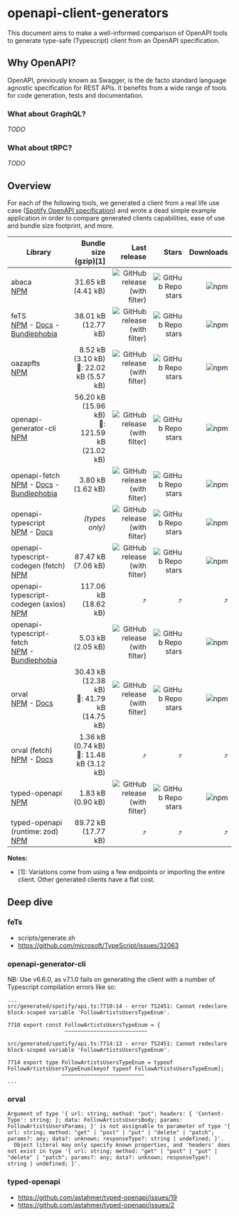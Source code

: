 # openapi-client-generators

This document aims to make a well-informed comparison of OpenAPI tools to generate type-safe (Typescript) client from an OpenAPI specification.

## Why OpenAPI?

OpenAPI, previously known as Swagger, is the de facto standard language agnostic specification for REST APIs. It benefits from a wide range of tools for code generation, tests and documentation.

### What about GraphQL?

_TODO_

### What about tRPC?

_TODO_

## Overview

For each of the following tools, we generated a client from a real life use case ([Spotify OpenAPI specification](https://raw.githubusercontent.com/APIs-guru/openapi-directory/main/APIs/spotify.com/sonallux/2023.2.27/openapi.yaml)) and wrote a dead simple example application in order to compare generated clients capabilities, ease of use and bundle size footprint, and more.

| Library                                                                                                                                                                       |                             Bundle size (gzip)[1] |                                                                                                      Last release |                                                                                                               Stars |                                                                                 Downloads |
| ----------------------------------------------------------------------------------------------------------------------------------------------------------------------------- | ------------------------------------------------: | ----------------------------------------------------------------------------------------------------------------: | ------------------------------------------------------------------------------------------------------------------: | ----------------------------------------------------------------------------------------: |
| abaca<br />[NPM](https://www.npmjs.com/package/abaca)                                                                                                                         |                                31.65 kB (4.41 kB) |                               ![GitHub release (with filter)](https://img.shields.io/npm/v/abaca?logo=npm&label=) |                          ![GitHub Repo stars](https://img.shields.io/github/stars/opvious/abaca?logo=github&label=) |                               ![npm](https://img.shields.io/npm/dm/abaca?logo=npm&label=) |
| feTS<br />[NPM](https://www.npmjs.com/package/fets) - [Docs](https://the-guild.dev/) - [Bundlephobia](https://bundlephobia.com/package/fets)                                  |                               38.01 kB (12.77 kB) |                                ![GitHub release (with filter)](https://img.shields.io/npm/v/fets?logo=npm&label=) |                           ![GitHub Repo stars](https://img.shields.io/github/stars/ardatan/fets?logo=github&label=) |                                ![npm](https://img.shields.io/npm/dm/fets?logo=npm&label=) |
| oazapfts<br />[NPM](https://www.npmjs.com/package/oazapfts)                                                                                                                   |     8.52 kB (3.10 kB)<br />🚛: 22.02 kB (5.57 kB) |                            ![GitHub release (with filter)](https://img.shields.io/npm/v/oazapfts?logo=npm&label=) |                      ![GitHub Repo stars](https://img.shields.io/github/stars/oazapfts/oazapfts?logo=github&label=) |                            ![npm](https://img.shields.io/npm/dm/oazapfts?logo=npm&label=) |
| openapi-generator-cli<br />[NPM](https://www.npmjs.com/package/@openapitools/openapi-generator-cli)                                                                           | 56.20 kB (15.96 kB)<br />🚛: 121.59 kB (21.02 kB) | ![GitHub release (with filter)](https://img.shields.io/npm/v/@openapitools/openapi-generator-cli?logo=npm&label=) |         ![GitHub Repo stars](https://img.shields.io/github/stars/OpenAPITools/openapi-generator?logo=github&label=) | ![npm](https://img.shields.io/npm/dm/@openapitools/openapi-generator-cli?logo=npm&label=) |
| openapi-fetch<br />[NPM](https://www.npmjs.com/package/openapi-fetch) - [Docs](https://openapi-ts.pages.dev) - [Bundlephobia](https://bundlephobia.com/package/openapi-fetch) |                                 3.80 kB (1.62 kB) |                       ![GitHub release (with filter)](https://img.shields.io/npm/v/openapi-fetch?logo=npm&label=) |                   ![GitHub Repo stars](https://img.shields.io/github/stars/drwpow/openapi-fetch?logo=github&label=) |                       ![npm](https://img.shields.io/npm/dm/openapi-fetch?logo=npm&label=) |
| openapi-typescript<br />[NPM](https://www.npmjs.com/package/openapi-typescript) - [Docs](https://openapi-ts.pages.dev)                                                        |                                    _(types only)_ |                  ![GitHub release (with filter)](https://img.shields.io/npm/v/openapi-typescript?logo=npm&label=) |              ![GitHub Repo stars](https://img.shields.io/github/stars/drwpow/openapi-typescript?logo=github&label=) |                  ![npm](https://img.shields.io/npm/dm/openapi-typescript?logo=npm&label=) |
| openapi-typescript-codegen (fetch)<br />[NPM](https://www.npmjs.com/package/openapi-typescript-codegen)                                                                       |                                87.47 kB (7.06 kB) |          ![GitHub release (with filter)](https://img.shields.io/npm/v/openapi-typescript-codegen?logo=npm&label=) | ![GitHub Repo stars](https://img.shields.io/github/stars/ferdikoomen/openapi-typescript-codegen?logo=github&label=) |          ![npm](https://img.shields.io/npm/dm/openapi-typescript-codegen?logo=npm&label=) |
| openapi-typescript-codegen (axios)<br />[NPM](https://www.npmjs.com/package/openapi-typescript-codegen)                                                                       |                              117.06 kB (18.62 kB) |                                                                                                                ⤴️ |                                                                                                                  ⤴️ |                                                                                        ⤴️ |
| openapi-typescript-fetch<br />[NPM](https://www.npmjs.com/package/openapi-typescript-fetch) - [Bundlephobia](https://bundlephobia.com/package/openapi-typescript-fetch)       |                                 5.03 kB (2.05 kB) |            ![GitHub release (with filter)](https://img.shields.io/npm/v/openapi-typescript-fetch?logo=npm&label=) |   ![GitHub Repo stars](https://img.shields.io/github/stars/ajaishankar/openapi-typescript-fetch?logo=github&label=) |            ![npm](https://img.shields.io/npm/dm/openapi-typescript-fetch?logo=npm&label=) |
| orval<br />[NPM](https://www.npmjs.com/package/orval) - [Docs](https://orval.dev/)                                                                                            |  30.43 kB (12.38 kB)<br />🚛: 41.79 kB (14.75 kB) |                               ![GitHub release (with filter)](https://img.shields.io/npm/v/orval?logo=npm&label=) |                        ![GitHub Repo stars](https://img.shields.io/github/stars/anymaniax/orval?logo=github&label=) |                               ![npm](https://img.shields.io/npm/dm/orval?logo=npm&label=) |
| orval (fetch)<br />[NPM](https://www.npmjs.com/package/orval) - [Docs](https://orval.dev/)                                                                                    |    1.36 kB (0.74 kB) <br />🚛: 11.48 kB (3.12 kB) |                                                                                                                ⤴️ |                                                                                                                  ⤴️ |                                                                                        ⤴️ |
| typed-openapi<br />[NPM](https://www.npmjs.com/package/typed-openapi)                                                                                                         |                                 1.83 kB (0.90 kB) |                       ![GitHub release (with filter)](https://img.shields.io/npm/v/typed-openapi?logo=npm&label=) |                 ![GitHub Repo stars](https://img.shields.io/github/stars/astahmer/typed-openapi?logo=github&label=) |                       ![npm](https://img.shields.io/npm/dm/typed-openapi?logo=npm&label=) |
| typed-openapi (runtime: zod)<br />[NPM](https://www.npmjs.com/package/typed-openapi)                                                                                          |                               89.72 kB (17.77 kB) |                                                                                                                ⤴️ |                                                                                                                  ⤴️ |                                                                                        ⤴️ |

**Notes:**

- [1]: Variations come from using a few endpoints or importing the entire client. Other generated clients have a flat cost.

## Deep dive

### feTs

- scripts/generate.sh
- https://github.com/microsoft/TypeScript/issues/32063

### openapi-generator-cli

NB: Use v6.6.0, as v7.1.0 fails on generating the client with a number of Typescript compilation errors like so:

```
...
src/generated/spotify/api.ts:7710:14 - error TS2451: Cannot redeclare block-scoped variable 'FollowArtistsUsersTypeEnum'.

7710 export const FollowArtistsUsersTypeEnum = {
                  ~~~~~~~~~~~~~~~~~~~~~~~~~~

src/generated/spotify/api.ts:7714:13 - error TS2451: Cannot redeclare block-scoped variable 'FollowArtistsUsersTypeEnum'.

7714 export type FollowArtistsUsersTypeEnum = typeof FollowArtistsUsersTypeEnum[keyof typeof FollowArtistsUsersTypeEnum];
                 ~~~~~~~~~~~~~~~~~~~~~~~~~~
...
```

### orval

```
Argument of type '{ url: string; method: "put"; headers: { 'Content-Type': string; }; data: FollowArtistsUsersBody; params: FollowArtistsUsersParams; }' is not assignable to parameter of type '{ url: string; method: "get" | "post" | "put" | "delete" | "patch"; params?: any; data?: unknown; responseType?: string | undefined; }'.
  Object literal may only specify known properties, and 'headers' does not exist in type '{ url: string; method: "get" | "post" | "put" | "delete" | "patch"; params?: any; data?: unknown; responseType?: string | undefined; }'.
```

### typed-openapi

- https://github.com/astahmer/typed-openapi/issues/19
- https://github.com/astahmer/typed-openapi/issues/2
